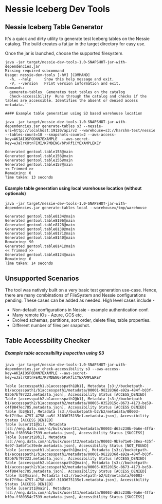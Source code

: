 # Nessie Iceberg Dev Tools

## Nessie Iceberg Table Generator

It's a quick and dirty utility to generate test Iceberg tables on the Nessie catalog. The build creates a fat jar in the target directory for easy use.

Once the jar is launched, choose the supported filesystem.
```
java -jar target/nessie-dev-tools-1.0-SNAPSHOT-jar-with-dependencies.jar 
Missing required subcommand
Usage: nessie-dev-tools [-hV] [COMMAND]
  -h, --help      Show this help message and exit.
  -V, --version   Print version information and exit.
Commands:
  generate-tables  Generates test tables on the catalog
  check-accessibility  Runs through the catalog and checks if the tables are accessible. Identifies the absent or denied access metadata.```

#### Example table generation using S3 based warehouse location
```
```
java -jar target/nessie-dev-tools-1.0-SNAPSHOT-jar-with-dependencies.jar generate-tables s3 --nessie-uri=http://localhost:19120/api/v2 --warehouse=s3://harshm-test/nessie --tables-count=10 --snapshots-count=2 --aws-access-key=AKIAIOSFODNN7EXAMPLE  --aws-secret-key=wJalrXUtnFEMI/K7MDENG/bPxRfiCYEXAMPLEKEY
```

```
Generated gentool.table153@main
Generated gentool.table156@main
Generated gentool.table155@main
Generated gentool.table157@main
<< Trimmed >>
Remaining: 0
Time taken: 13 seconds
```

#### Example table generation using local warehouse location (without optionals)
```
java -jar target/nessie-dev-tools-1.0-SNAPSHOT-jar-with-dependencies.jar generate-tables local --warehouse=/tmp/warehouse
```
```
Generated gentool.table8134@main
Generated gentool.table8196@main
Generated gentool.table8128@main
Generated gentool.table8138@main
Generated gentool.table8171@main
Generated gentool.table8140@main
Remaining: 90
Generated gentool.table8141@main
<< Trimmed >>
Generated gentool.table8124@main
Remaining: 0
Time taken: 14 seconds
```

## Unsupported Scenarios
The tool was natively built on a very basic test generation use-case. Hence, there are many combinations of FileSystem
and Nessie configurations pending. These cases can be added as needed. High level cases include -

* Non-default configurations in Nessie - example authentication conf.
* Many remote IOs - Azure, GCS etc.
* Evolved schemas, partitions, sort order, delete files, table properties.
* Different number of files per snapshot.


## Table Accessbility Checker

##### Example table accessibility inspection using S3
```
java -jar target/nessie-dev-tools-1.0-SNAPSHOT-jar-with-dependencies.jar check-accessibility s3 --aws-access-key=AKIAIOSFODNN7EXAMPLE --aws-secret-key=wJalrXUtnFEMI/K7MDENG/bPxRfiCYEXAMPLEKEY 
```
```
Table [accesspath1.b1accesspath1@b1], Metadata [s3://bucketpath-b1/accesspath1/b1accesspath1/metadata/00001-9822836d-e92a-484f-b03f-02b67bf97223.metadata.json], Accessibility Status [ACCESS_DENIED]
Table [accesspath2.b1accesspath2@b1], Metadata [s3://bucketpath-b1/accesspath2/b1accesspath2/metadata/00005-0352015c-8673-4173-be59-c4f8847ec785.metadata.json], Accessibility Status [ACCESS_DENIED]
Table [b2@b1], Metadata [s3://bucketpath-b2/b2/metadata/00003-9df7ffba-4757-4758-aa5f-3103675135e1.metadata.json], Accessibility Status [ACCESS_DENIED]
Table [user1t1@b1], Metadata [s3://eng.data.com/n1/bulk/user1t1/metadata/00003-d63c230b-9a6e-4ffa-bf0a-ff80354c7599.metadata.json], Accessibility Status [SUCCESS]
Table [user1t2@b1], Metadata [s3://eng.data.com/n1/bulk/user1t2/metadata/00003-9b7e71e0-38ea-435f-9e97-3a6bf1c39ede.metadata.json], Accessibility Status [NOT_FOUND]
Table [accesspath1.b1accesspath1@main], Metadata [s3://bucketpath-b1/accesspath1/b1accesspath1/metadata/00001-9822836d-e92a-484f-b03f-02b67bf97223.metadata.json], Accessibility Status [ACCESS_DENIED]
Table [accesspath2.b1accesspath2@main], Metadata [s3://bucketpath-b1/accesspath2/b1accesspath2/metadata/00005-0352015c-8673-4173-be59-c4f8847ec785.metadata.json], Accessibility Status [ACCESS_DENIED]
Table [b2@main], Metadata [s3://bucketpath-b2/b2/metadata/00003-9df7ffba-4757-4758-aa5f-3103675135e1.metadata.json], Accessibility Status [ACCESS_DENIED]
Table [user1t1@main], Metadata [s3://eng.data.com/n1/bulk/user1t1/metadata/00003-d63c230b-9a6e-4ffa-bf0a-ff80354c7599.metadata.json], Accessibility Status [SUCCESS]
```

